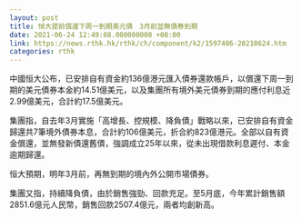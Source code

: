 ```yaml
---
layout: post
title: 恒大提前償還下周一到期美元債　3月前並無債券到期
date: 2021-06-24 12:49:08.000000000 +08:00
link: https://news.rthk.hk/rthk/ch/component/k2/1597486-20210624.htm
categories: rthk
---
```


中國恒大公布，已安排自有資金約136億港元匯入債券還款帳戶，以償還下周一到期的美元債券本金約14.51億美元，以及集團所有境外美元債券到期的應付利息近2.99億美元，合計約17.5億美元。

集團指，自去年3月實施「高增長、控規模、降負債」戰略以來，已安排自有資金歸還共7筆境外債券本息，合計約106億美元，折合約823億港元。全部以自有資金償還，並無發新債還舊債，強調成立25年以來，從未出現借款利息遲付、本金逾期歸還。

恒大預期，明年3月前，再無到期的境內外公開市場債券。

集團又指，持續降負債，由於銷售強勁、回款充足。至5月底，今年累計銷售額2851.6億元人民幣，銷售回款2507.4億元，兩者均創新高。
